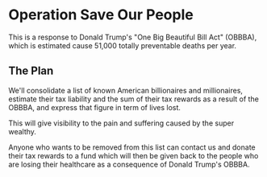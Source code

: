 # Operation Save Our People

This is a response to Donald Trump's "One Big Beautiful Bill Act" (OBBBA), which is
estimated cause 51,000 totally preventable deaths per year.


## The Plan

We'll consolidate a list of known American billionaires and millionaires, estimate their
tax liability and the sum of their tax rewards as a result of the OBBBA, and express
that figure in term of lives lost.

This will give visibility to the pain and suffering caused by the super wealthy.

Anyone who wants to be removed from this list can contact us and donate their tax
rewards to a fund which will then be given back to the people who are losing their
healthcare as a consequence of Donald Trump's OBBBA.
